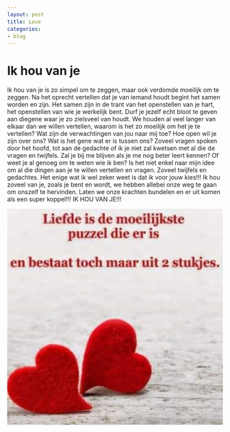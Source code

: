 ```yaml
---
layout: post
title: Love
categories:
- blog
---
```

# **Ik hou van je**

Ik hou van je is zo simpel om te zeggen, maar ook verdomde moeilijk om te zeggen.
Na het oprecht vertellen dat je van iemand houdt begint het samen worden en zijn.
Het samen zijn in de trant van het openstellen van je hart, het openstellen van wie je werkelijk bent. 
Durf je jezelf echt bloot te geven aan diegene waar je zo zielsveel van houdt.
We houden al veel langer van elkaar dan we willen vertellen, waarom is het zo moeilijk om het je te vertellen? 
Wat zijn de verwachtingen van jou naar mij toe?
Hoe open wil je zijn over ons?
Wat is het gene wat er is tussen ons?
Zoveel vragen spoken door het hoofd, tot aan de gedachte of ik je niet zal kwetsen met al die de vragen en twijfels.
Zal je bij me blijven als je me nog beter leert kennen? 
Of weet je al genoeg om te weten wie ik ben? 
Is het niet enkel naar mijn idee om al die dingen aan je te willen vertellen en vragen.
Zoveel twijfels en gedachtes.
Het enige wat ik wel zeker weet is dat ik voor jouw kies!!!
Ik hou zoveel van je, zoals je bent en wordt, we hebben allebei onze weg te gaan om onszelf te hervinden. 
Laten we onze krachten bundelen en er uit komen als een super koppel!!!
IK HOU VAN JE!!!

![Love](/media/2020/02/Love.jpg "Love")